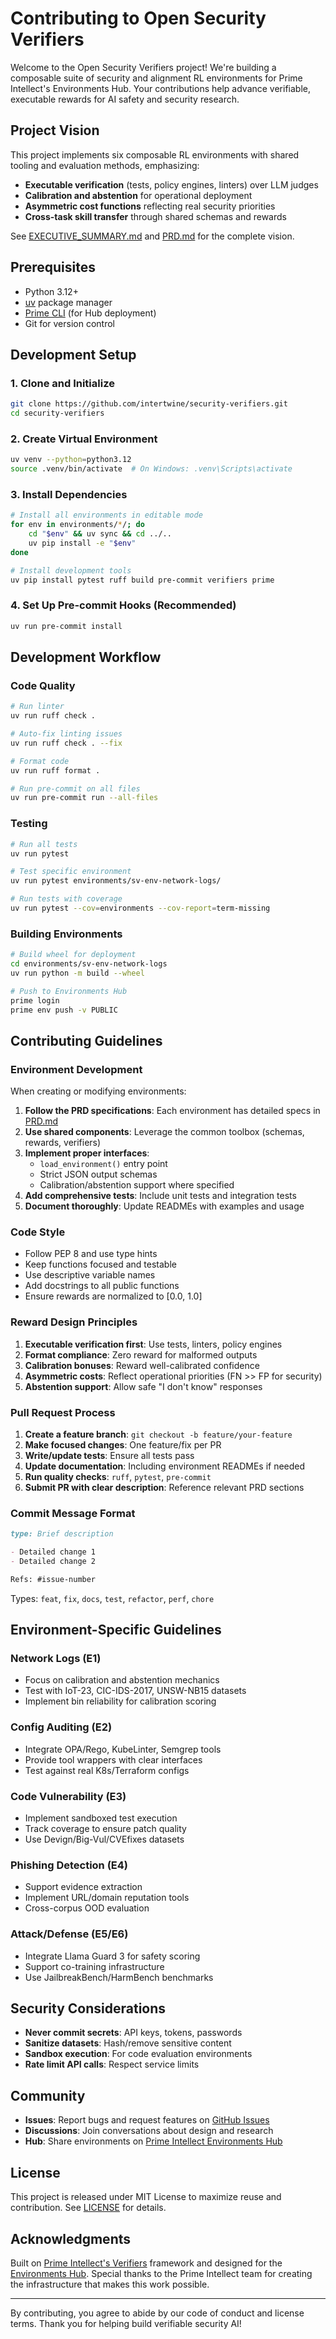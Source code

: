 # Contributing to Open Security Verifiers

Welcome to the Open Security Verifiers project! We're building a composable suite of security and alignment RL environments for Prime Intellect's Environments Hub. Your contributions help advance verifiable, executable rewards for AI safety and security research.

## Project Vision

This project implements six composable RL environments with shared tooling and evaluation methods, emphasizing:

- **Executable verification** (tests, policy engines, linters) over LLM judges
- **Calibration and abstention** for operational deployment
- **Asymmetric cost functions** reflecting real security priorities
- **Cross-task skill transfer** through shared schemas and rewards

See [EXECUTIVE_SUMMARY.md](EXECUTIVE_SUMMARY.md) and [PRD.md](PRD.md) for the complete vision.

## Prerequisites

- Python 3.12+
- [uv](https://github.com/astral-sh/uv) package manager
- [Prime CLI](https://github.com/PrimeIntellect-ai/prime-cli) (for Hub deployment)
- Git for version control

## Development Setup

### 1. Clone and Initialize

```bash
git clone https://github.com/intertwine/security-verifiers.git
cd security-verifiers
```

### 2. Create Virtual Environment

```bash
uv venv --python=python3.12
source .venv/bin/activate  # On Windows: .venv\Scripts\activate
```

### 3. Install Dependencies

```bash
# Install all environments in editable mode
for env in environments/*/; do
    cd "$env" && uv sync && cd ../..
    uv pip install -e "$env"
done

# Install development tools
uv pip install pytest ruff build pre-commit verifiers prime
```

### 4. Set Up Pre-commit Hooks (Recommended)

```bash
uv run pre-commit install
```

## Development Workflow

### Code Quality

```bash
# Run linter
uv run ruff check .

# Auto-fix linting issues
uv run ruff check . --fix

# Format code
uv run ruff format .

# Run pre-commit on all files
uv run pre-commit run --all-files
```

### Testing

```bash
# Run all tests
uv run pytest

# Test specific environment
uv run pytest environments/sv-env-network-logs/

# Run tests with coverage
uv run pytest --cov=environments --cov-report=term-missing
```

### Building Environments

```bash
# Build wheel for deployment
cd environments/sv-env-network-logs
uv run python -m build --wheel

# Push to Environments Hub
prime login
prime env push -v PUBLIC
```

## Contributing Guidelines

### Environment Development

When creating or modifying environments:

1. **Follow the PRD specifications**: Each environment has detailed specs in [PRD.md](PRD.md)
2. **Use shared components**: Leverage the common toolbox (schemas, rewards, verifiers)
3. **Implement proper interfaces**:
   - `load_environment()` entry point
   - Strict JSON output schemas
   - Calibration/abstention support where specified
4. **Add comprehensive tests**: Include unit tests and integration tests
5. **Document thoroughly**: Update READMEs with examples and usage

### Code Style

- Follow PEP 8 and use type hints
- Keep functions focused and testable
- Use descriptive variable names
- Add docstrings to all public functions
- Ensure rewards are normalized to [0.0, 1.0]

### Reward Design Principles

1. **Executable verification first**: Use tests, linters, policy engines
2. **Format compliance**: Zero reward for malformed outputs
3. **Calibration bonuses**: Reward well-calibrated confidence
4. **Asymmetric costs**: Reflect operational priorities (FN >> FP for security)
5. **Abstention support**: Allow safe "I don't know" responses

### Pull Request Process

1. **Create a feature branch**: `git checkout -b feature/your-feature`
2. **Make focused changes**: One feature/fix per PR
3. **Write/update tests**: Ensure all tests pass
4. **Update documentation**: Including environment READMEs if needed
5. **Run quality checks**: `ruff`, `pytest`, `pre-commit`
6. **Submit PR with clear description**: Reference relevant PRD sections

### Commit Message Format

```markdown
type: Brief description

- Detailed change 1
- Detailed change 2

Refs: #issue-number
```

Types: `feat`, `fix`, `docs`, `test`, `refactor`, `perf`, `chore`

## Environment-Specific Guidelines

### Network Logs (E1)

- Focus on calibration and abstention mechanics
- Test with IoT-23, CIC-IDS-2017, UNSW-NB15 datasets
- Implement bin reliability for calibration scoring

### Config Auditing (E2)

- Integrate OPA/Rego, KubeLinter, Semgrep tools
- Provide tool wrappers with clear interfaces
- Test against real K8s/Terraform configs

### Code Vulnerability (E3)

- Implement sandboxed test execution
- Track coverage to ensure patch quality
- Use Devign/Big-Vul/CVEfixes datasets

### Phishing Detection (E4)

- Support evidence extraction
- Implement URL/domain reputation tools
- Cross-corpus OOD evaluation

### Attack/Defense (E5/E6)

- Integrate Llama Guard 3 for safety scoring
- Support co-training infrastructure
- Use JailbreakBench/HarmBench benchmarks

## Security Considerations

- **Never commit secrets**: API keys, tokens, passwords
- **Sanitize datasets**: Hash/remove sensitive content
- **Sandbox execution**: For code evaluation environments
- **Rate limit API calls**: Respect service limits

## Community

- **Issues**: Report bugs and request features on [GitHub Issues](https://github.com/intertwine/security-verifiers/issues)
- **Discussions**: Join conversations about design and research
- **Hub**: Share environments on [Prime Intellect Environments Hub](https://app.primeintellect.ai/dashboard/environments)

## License

This project is released under MIT License to maximize reuse and contribution. See [LICENSE](LICENSE) for details.

## Acknowledgments

Built on [Prime Intellect's Verifiers](https://github.com/willccbb/verifiers) framework and designed for the [Environments Hub](https://app.primeintellect.ai/dashboard/environments). Special thanks to the Prime Intellect team for creating the infrastructure that makes this work possible.

---

By contributing, you agree to abide by our code of conduct and license terms. Thank you for helping build verifiable security AI!
